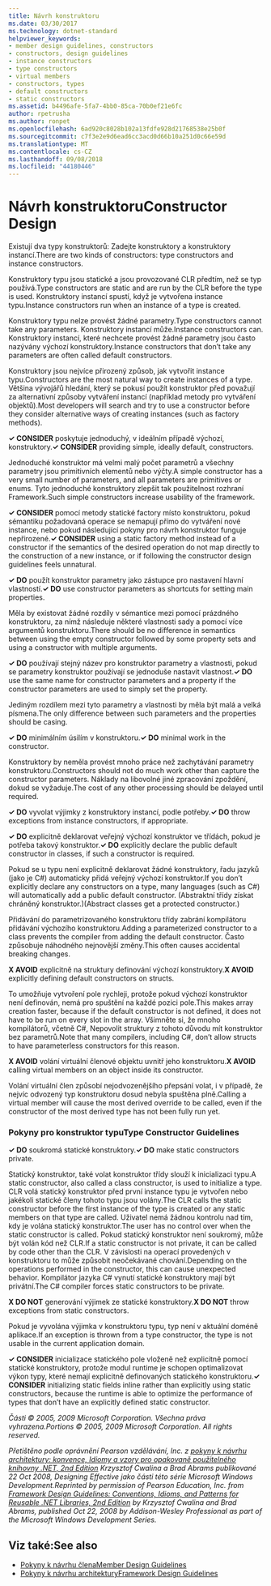 ```yaml
---
title: Návrh konstruktoru
ms.date: 03/30/2017
ms.technology: dotnet-standard
helpviewer_keywords:
- member design guidelines, constructors
- constructors, design guidelines
- instance constructors
- type constructors
- virtual members
- constructors, types
- default constructors
- static constructors
ms.assetid: b4496afe-5fa7-4bb0-85ca-70b0ef21e6fc
author: rpetrusha
ms.author: ronpet
ms.openlocfilehash: 6ad920c8028b102a13fdfe928d21768538e25b0f
ms.sourcegitcommit: c7f3e2e9d6ead6cc3acd0d66b10a251d0c66e59d
ms.translationtype: MT
ms.contentlocale: cs-CZ
ms.lasthandoff: 09/08/2018
ms.locfileid: "44180446"
---
```

# <a name="constructor-design"></a><span data-ttu-id="c906d-102">Návrh konstruktoru</span><span class="sxs-lookup"><span data-stu-id="c906d-102">Constructor Design</span></span>
<span data-ttu-id="c906d-103">Existují dva typy konstruktorů: Zadejte konstruktory a konstruktory instancí.</span><span class="sxs-lookup"><span data-stu-id="c906d-103">There are two kinds of constructors: type constructors and instance constructors.</span></span>  
  
 <span data-ttu-id="c906d-104">Konstruktory typu jsou statické a jsou provozované CLR předtím, než se typ používá.</span><span class="sxs-lookup"><span data-stu-id="c906d-104">Type constructors are static and are run by the CLR before the type is used.</span></span> <span data-ttu-id="c906d-105">Konstruktory instancí spustí, když je vytvořena instance typu.</span><span class="sxs-lookup"><span data-stu-id="c906d-105">Instance constructors run when an instance of a type is created.</span></span>  
  
 <span data-ttu-id="c906d-106">Konstruktory typu nelze provést žádné parametry.</span><span class="sxs-lookup"><span data-stu-id="c906d-106">Type constructors cannot take any parameters.</span></span> <span data-ttu-id="c906d-107">Konstruktory instancí může.</span><span class="sxs-lookup"><span data-stu-id="c906d-107">Instance constructors can.</span></span> <span data-ttu-id="c906d-108">Konstruktory instancí, které nechcete provést žádné parametry jsou často nazývány výchozí konstruktory.</span><span class="sxs-lookup"><span data-stu-id="c906d-108">Instance constructors that don’t take any parameters are often called default constructors.</span></span>  
  
 <span data-ttu-id="c906d-109">Konstruktory jsou nejvíce přirozený způsob, jak vytvořit instance typu.</span><span class="sxs-lookup"><span data-stu-id="c906d-109">Constructors are the most natural way to create instances of a type.</span></span> <span data-ttu-id="c906d-110">Většina vývojářů hledání, který se pokusí použít konstruktor před považují za alternativní způsoby vytváření instancí (například metody pro vytváření objektů).</span><span class="sxs-lookup"><span data-stu-id="c906d-110">Most developers will search and try to use a constructor before they consider alternative ways of creating instances (such as factory methods).</span></span>  
  
 <span data-ttu-id="c906d-111">**✓ CONSIDER** poskytuje jednoduchý, v ideálním případě výchozí, konstruktory.</span><span class="sxs-lookup"><span data-stu-id="c906d-111">**✓ CONSIDER** providing simple, ideally default, constructors.</span></span>  
  
 <span data-ttu-id="c906d-112">Jednoduché konstruktor má velmi malý počet parametrů a všechny parametry jsou primitivních elementů nebo výčty.</span><span class="sxs-lookup"><span data-stu-id="c906d-112">A simple constructor has a very small number of parameters, and all parameters are primitives or enums.</span></span> <span data-ttu-id="c906d-113">Tyto jednoduché konstruktory zlepšit tak použitelnost rozhraní Framework.</span><span class="sxs-lookup"><span data-stu-id="c906d-113">Such simple constructors increase usability of the framework.</span></span>  
  
 <span data-ttu-id="c906d-114">**✓ CONSIDER** pomocí metody statické factory místo konstruktoru, pokud sémantiku požadovaná operace se nemapují přímo do vytváření nové instance, nebo pokud následující pokyny pro návrh konstruktor funguje nepřirozené.</span><span class="sxs-lookup"><span data-stu-id="c906d-114">**✓ CONSIDER** using a static factory method instead of a constructor if the semantics of the desired operation do not map directly to the construction of a new instance, or if following the constructor design guidelines feels unnatural.</span></span>  
  
 <span data-ttu-id="c906d-115">**✓ DO** použít konstruktor parametry jako zástupce pro nastavení hlavní vlastností.</span><span class="sxs-lookup"><span data-stu-id="c906d-115">**✓ DO** use constructor parameters as shortcuts for setting main properties.</span></span>  
  
 <span data-ttu-id="c906d-116">Měla by existovat žádné rozdíly v sémantice mezi pomocí prázdného konstruktoru, za nímž následuje některé vlastnosti sady a pomocí více argumentů konstruktoru.</span><span class="sxs-lookup"><span data-stu-id="c906d-116">There should be no difference in semantics between using the empty constructor followed by some property sets and using a constructor with multiple arguments.</span></span>  
  
 <span data-ttu-id="c906d-117">**✓ DO** používají stejný název pro konstruktor parametry a vlastnosti, pokud se parametry konstruktor používají se jednoduše nastavit vlastnost.</span><span class="sxs-lookup"><span data-stu-id="c906d-117">**✓ DO** use the same name for constructor parameters and a property if the constructor parameters are used to simply set the property.</span></span>  
  
 <span data-ttu-id="c906d-118">Jediným rozdílem mezi tyto parametry a vlastnosti by měla být malá a velká písmena.</span><span class="sxs-lookup"><span data-stu-id="c906d-118">The only difference between such parameters and the properties should be casing.</span></span>  
  
 <span data-ttu-id="c906d-119">**✓ DO** minimálním úsilím v konstruktoru.</span><span class="sxs-lookup"><span data-stu-id="c906d-119">**✓ DO** minimal work in the constructor.</span></span>  
  
 <span data-ttu-id="c906d-120">Konstruktory by neměla provést mnoho práce než zachytávání parametry konstruktoru.</span><span class="sxs-lookup"><span data-stu-id="c906d-120">Constructors should not do much work other than capture the constructor parameters.</span></span> <span data-ttu-id="c906d-121">Náklady na libovolné jiné zpracování zpoždění, dokud se vyžaduje.</span><span class="sxs-lookup"><span data-stu-id="c906d-121">The cost of any other processing should be delayed until required.</span></span>  
  
 <span data-ttu-id="c906d-122">**✓ DO** vyvolat výjimky z konstruktory instancí, podle potřeby.</span><span class="sxs-lookup"><span data-stu-id="c906d-122">**✓ DO** throw exceptions from instance constructors, if appropriate.</span></span>  
  
 <span data-ttu-id="c906d-123">**✓ DO** explicitně deklarovat veřejný výchozí konstruktor ve třídách, pokud je potřeba takový konstruktor.</span><span class="sxs-lookup"><span data-stu-id="c906d-123">**✓ DO** explicitly declare the public default constructor in classes, if such a constructor is required.</span></span>  
  
 <span data-ttu-id="c906d-124">Pokud se u typu není explicitně deklarovat žádné konstruktory, řadu jazyků (jako je C#) automaticky přidá veřejný výchozí konstruktor.</span><span class="sxs-lookup"><span data-stu-id="c906d-124">If you don’t explicitly declare any constructors on a type, many languages (such as C#) will automatically add a public default constructor.</span></span> <span data-ttu-id="c906d-125">(Abstraktní třídy získat chráněný konstruktor.)</span><span class="sxs-lookup"><span data-stu-id="c906d-125">(Abstract classes get a protected constructor.)</span></span>  
  
 <span data-ttu-id="c906d-126">Přidávání do parametrizovaného konstruktoru třídy zabrání kompilátoru přidávání výchozího konstruktoru.</span><span class="sxs-lookup"><span data-stu-id="c906d-126">Adding a parameterized constructor to a class prevents the compiler from adding the default constructor.</span></span> <span data-ttu-id="c906d-127">Často způsobuje náhodného nejnovější změny.</span><span class="sxs-lookup"><span data-stu-id="c906d-127">This often causes accidental breaking changes.</span></span>  
  
 <span data-ttu-id="c906d-128">**X AVOID** explicitně na struktury definování výchozí konstruktory.</span><span class="sxs-lookup"><span data-stu-id="c906d-128">**X AVOID** explicitly defining default constructors on structs.</span></span>  
  
 <span data-ttu-id="c906d-129">To umožňuje vytvoření pole rychleji, protože pokud výchozí konstruktor není definován, nemá pro spuštění na každé pozici pole.</span><span class="sxs-lookup"><span data-stu-id="c906d-129">This makes array creation faster, because if the default constructor is not defined, it does not have to be run on every slot in the array.</span></span> <span data-ttu-id="c906d-130">Všimněte si, že mnoho kompilátorů, včetně C#, Nepovolit struktury z tohoto důvodu mít konstruktor bez parametrů.</span><span class="sxs-lookup"><span data-stu-id="c906d-130">Note that many compilers, including C#, don’t allow structs to have parameterless constructors for this reason.</span></span>  
  
 <span data-ttu-id="c906d-131">**X AVOID** volání virtuální členové objektu uvnitř jeho konstruktoru.</span><span class="sxs-lookup"><span data-stu-id="c906d-131">**X AVOID** calling virtual members on an object inside its constructor.</span></span>  
  
 <span data-ttu-id="c906d-132">Volání virtuální člen způsobí nejodvozenějšího přepsání volat, i v případě, že nejvíc odvozený typ konstruktoru dosud nebyla spuštěna plně.</span><span class="sxs-lookup"><span data-stu-id="c906d-132">Calling a virtual member will cause the most derived override to be called, even if the constructor of the most derived type has not been fully run yet.</span></span>  
  
### <a name="type-constructor-guidelines"></a><span data-ttu-id="c906d-133">Pokyny pro konstruktor typu</span><span class="sxs-lookup"><span data-stu-id="c906d-133">Type Constructor Guidelines</span></span>  
 <span data-ttu-id="c906d-134">**✓ DO** soukromá statické konstruktory.</span><span class="sxs-lookup"><span data-stu-id="c906d-134">**✓ DO** make static constructors private.</span></span>  
  
 <span data-ttu-id="c906d-135">Statický konstruktor, také volat konstruktor třídy slouží k inicializaci typu.</span><span class="sxs-lookup"><span data-stu-id="c906d-135">A static constructor, also called a class constructor, is used to initialize a type.</span></span> <span data-ttu-id="c906d-136">CLR volá statický konstruktor před první instance typu je vytvořen nebo jakékoli statické členy tohoto typu jsou volány.</span><span class="sxs-lookup"><span data-stu-id="c906d-136">The CLR calls the static constructor before the first instance of the type is created or any static members on that type are called.</span></span> <span data-ttu-id="c906d-137">Uživatel nemá žádnou kontrolu nad tím, kdy je volána statický konstruktor.</span><span class="sxs-lookup"><span data-stu-id="c906d-137">The user has no control over when the static constructor is called.</span></span> <span data-ttu-id="c906d-138">Pokud statický konstruktor není soukromý, může být volán kód než CLR.</span><span class="sxs-lookup"><span data-stu-id="c906d-138">If a static constructor is not private, it can be called by code other than the CLR.</span></span> <span data-ttu-id="c906d-139">V závislosti na operací provedených v konstruktoru to může způsobit neočekávané chování.</span><span class="sxs-lookup"><span data-stu-id="c906d-139">Depending on the operations performed in the constructor, this can cause unexpected behavior.</span></span> <span data-ttu-id="c906d-140">Kompilátor jazyka C# vynutí statické konstruktory mají být privátní.</span><span class="sxs-lookup"><span data-stu-id="c906d-140">The C# compiler forces static constructors to be private.</span></span>  
  
 <span data-ttu-id="c906d-141">**X DO NOT** generování výjimek ze statické konstruktory.</span><span class="sxs-lookup"><span data-stu-id="c906d-141">**X DO NOT** throw exceptions from static constructors.</span></span>  
  
 <span data-ttu-id="c906d-142">Pokud je vyvolána výjimka v konstruktoru typu, typ není v aktuální doméně aplikace.</span><span class="sxs-lookup"><span data-stu-id="c906d-142">If an exception is thrown from a type constructor, the type is not usable in the current application domain.</span></span>  
  
 <span data-ttu-id="c906d-143">**✓ CONSIDER** inicializace statického pole vloženě než explicitně pomocí statické konstruktory, protože modul runtime je schopen optimalizovat výkon typy, které nemají explicitně definovaných statického konstruktoru.</span><span class="sxs-lookup"><span data-stu-id="c906d-143">**✓ CONSIDER** initializing static fields inline rather than explicitly using static constructors, because the runtime is able to optimize the performance of types that don’t have an explicitly defined static constructor.</span></span>  
  
 <span data-ttu-id="c906d-144">*Části © 2005, 2009 Microsoft Corporation. Všechna práva vyhrazena.*</span><span class="sxs-lookup"><span data-stu-id="c906d-144">*Portions © 2005, 2009 Microsoft Corporation. All rights reserved.*</span></span>  
  
 <span data-ttu-id="c906d-145">*Přetištěno podle oprávnění Pearson vzdělávání, Inc. z [pokyny k návrhu architektury: konvence, Idiomy a vzory pro opakovaně použitelného knihovny .NET, 2nd Edition](https://www.informit.com/store/framework-design-guidelines-conventions-idioms-and-9780321545619) Krzysztof Cwalina a Brad Abrams publikované 22 Oct 2008, Designing Effective jako části této série Microsoft Windows Development.*</span><span class="sxs-lookup"><span data-stu-id="c906d-145">*Reprinted by permission of Pearson Education, Inc. from [Framework Design Guidelines: Conventions, Idioms, and Patterns for Reusable .NET Libraries, 2nd Edition](https://www.informit.com/store/framework-design-guidelines-conventions-idioms-and-9780321545619) by Krzysztof Cwalina and Brad Abrams, published Oct 22, 2008 by Addison-Wesley Professional as part of the Microsoft Windows Development Series.*</span></span>  
  
## <a name="see-also"></a><span data-ttu-id="c906d-146">Viz také:</span><span class="sxs-lookup"><span data-stu-id="c906d-146">See also</span></span>

- [<span data-ttu-id="c906d-147">Pokyny k návrhu člena</span><span class="sxs-lookup"><span data-stu-id="c906d-147">Member Design Guidelines</span></span>](../../../docs/standard/design-guidelines/member.md)  
- [<span data-ttu-id="c906d-148">Pokyny k návrhu architektury</span><span class="sxs-lookup"><span data-stu-id="c906d-148">Framework Design Guidelines</span></span>](../../../docs/standard/design-guidelines/index.md)
